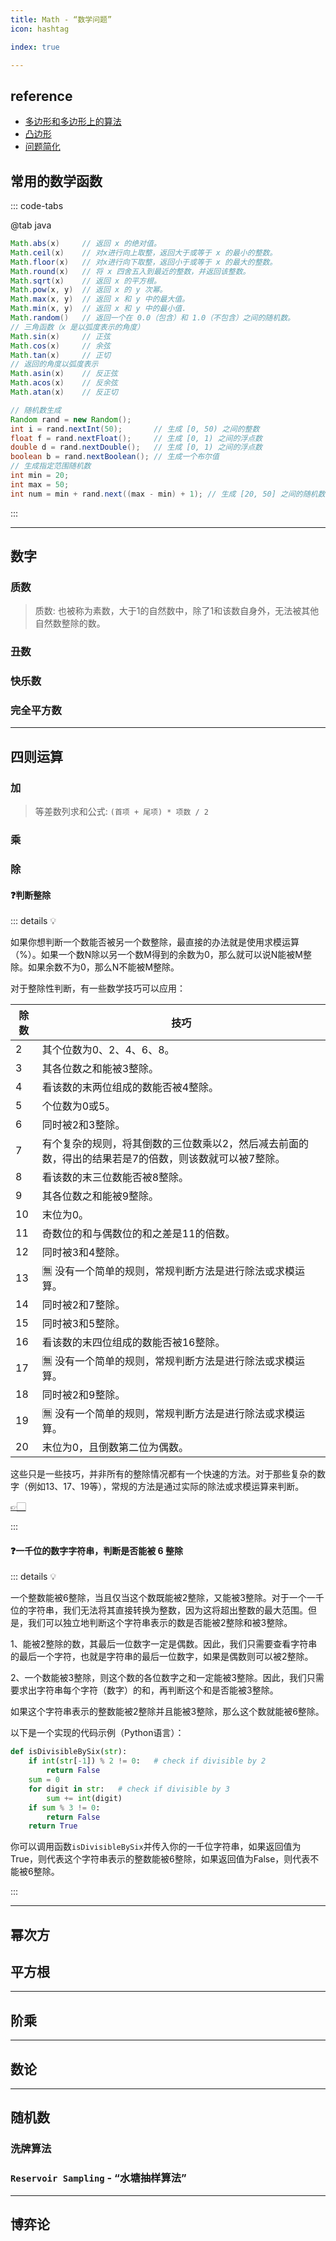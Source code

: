 ```yaml
---
title: Math - “数学问题”
icon: hashtag

index: true

---
```


<!-- more -->

## reference

- [多边形和多边形上的算法](https://visualgo.net/zh/polygon/print)
- [凸边形](https://visualgo.net/zh/convexhull/print)
- [问题简化](https://visualgo.net/zh/reductions/print)

## 常用的数学函数

::: code-tabs

@tab java
```java
Math.abs(x)     // 返回 x 的绝对值。
Math.ceil(x)    // 对x进行向上取整，返回大于或等于 x 的最小的整数。
Math.floor(x)   // 对x进行向下取整，返回小于或等于 x 的最大的整数。
Math.round(x)   // 将 x 四舍五入到最近的整数，并返回该整数。
Math.sqrt(x)    // 返回 x 的平方根。
Math.pow(x, y)  // 返回 x 的 y 次幂。
Math.max(x, y)  // 返回 x 和 y 中的最大值。
Math.min(x, y)  // 返回 x 和 y 中的最小值.
Math.random()   // 返回一个在 0.0（包含）和 1.0（不包含）之间的随机数。
// 三角函数（x 是以弧度表示的角度）
Math.sin(x)     // 正弦
Math.cos(x)     // 余弦
Math.tan(x)     // 正切
// 返回的角度以弧度表示
Math.asin(x)    // 反正弦
Math.acos(x)    // 反余弦
Math.atan(x)    // 反正切

// 随机数生成
Random rand = new Random();
int i = rand.nextInt(50);       // 生成 [0, 50) 之间的整数
float f = rand.nextFloat();     // 生成 [0, 1) 之间的浮点数
double d = rand.nextDouble();   // 生成 [0, 1) 之间的浮点数
boolean b = rand.nextBoolean(); // 生成一个布尔值
// 生成指定范围随机数
int min = 20;
int max = 50;
int num = min + rand.next((max - min) + 1); // 生成 [20, 50] 之间的随机数
```

:::

------

## 数字

### 质数

> 质数: 也被称为素数，大于1的自然数中，除了1和该数自身外，无法被其他自然数整除的数。

<!-- 🟠 计数质数 -->
<!-- @include: @leetcode/problems/0x0200.md#0204 -->

### 丑数

<!-- 🟢 丑数 -->
<!-- @include: @leetcode/problems/0x0200.md#0263 -->

<!-- 🟠 丑数 II -->
<!-- @include: @leetcode/problems/0x0200.md#0264 -->

### 快乐数

<!-- 🟢 快乐数 -->
<!-- @include: @leetcode/problems/0x0200.md#0202 -->

### 完全平方数

<!-- 🟠 完全平方数 -->
<!-- @include: @leetcode/problems/0x0200.md#0279 -->

------

## 四则运算

### 加

<!-- 🟢 字符串相加 -->
<!-- @include: @leetcode/problems/0x0400.md#0415 -->

> 等差数列求和公式: `(首项 + 尾项) * 项数 / 2`

<!-- 丢失的数字 -->
<!-- @include: @leetcode/problems/0x0200.md#0268 -->

### 乘

<!-- 🟠 字符串相乘 -->
<!-- @include: @leetcode/problems/0x0000.md#0043 -->

### 除 

#### ❓判断整除

::: details 💡

如果你想判断一个数能否被另一个数整除，最直接的办法就是使用求模运算（%）。如果一个数N除以另一个数M得到的余数为0，那么就可以说N能被M整除。如果余数不为0，那么N不能被M整除。

对于整除性判断，有一些数学技巧可以应用：

| 除数 | 技巧
| --- | ---
| 2     | 其个位数为0、2、4、6、8。
| 3     | 其各位数之和能被3整除。
| 4     | 看该数的末两位组成的数能否被4整除。
| 5     | 个位数为0或5。
| 6     | 同时被2和3整除。
| 7     | 有个复杂的规则，将其倒数的三位数乘以2，然后减去前面的数，得出的结果若是7的倍数，则该数就可以被7整除。
| 8     | 看该数的末三位数能否被8整除。
| 9     | 其各位数之和能被9整除。
| 10    | 末位为0。
| 11    | 奇数位的和与偶数位的和之差是11的倍数。
| 12    | 同时被3和4整除。
| 13    | 🈚️ 没有一个简单的规则，常规判断方法是进行除法或求模运算。
| 14    | 同时被2和7整除。
| 15    | 同时被3和5整除。
| 16    | 看该数的末四位组成的数能否被16整除。
| 17    | 🈚️ 没有一个简单的规则，常规判断方法是进行除法或求模运算。
| 18    | 同时被2和9整除。
| 19    | 🈚️ 没有一个简单的规则，常规判断方法是进行除法或求模运算。
| 20    | 末位为0，且倒数第二位为偶数。

这些只是一些技巧，并非所有的整除情况都有一个快速的方法。对于那些复杂的数字（例如13、17、19等），常规的方法是通过实际的除法或求模运算来判断。

[👉🏻](https://www.cnblogs.com/xz816111/p/4580491.html)

:::

#### ❓一千位的数字字符串，判断是否能被 6 整除

::: details 💡

一个整数能被6整除，当且仅当这个数既能被2整除，又能被3整除。对于一个一千位的字符串，我们无法将其直接转换为整数，因为这将超出整数的最大范围。但是，我们可以独立地判断这个字符串表示的数是否能被2整除和被3整除。

1、能被2整除的数，其最后一位数字一定是偶数。因此，我们只需要查看字符串的最后一个字符，也就是字符串的最后一位数字，如果是偶数则可以被2整除。

2、一个数能被3整除，则这个数的各位数字之和一定能被3整除。因此，我们只需要求出字符串每个字符（数字）的和，再判断这个和是否能被3整除。

如果这个字符串表示的整数能被2整除并且能被3整除，那么这个数就能被6整除。

以下是一个实现的代码示例（Python语言）：

```py
def isDivisibleBySix(str):
    if int(str[-1]) % 2 != 0:   # check if divisible by 2
        return False
    sum = 0
    for digit in str:   # check if divisible by 3
        sum += int(digit)
    if sum % 3 != 0:
        return False
    return True
```

你可以调用函数`isDivisibleBySix`并传入你的一千位字符串，如果返回值为True，则代表这个字符串表示的整数能被6整除，如果返回值为False，则代表不能被6整除。

::: 

------

## 幂次方

<!-- 🟢 2 的幂 -->
<!-- @include: @leetcode/problems/0x0200.md#0231 -->

<!-- 🟢 3 的幂 -->
<!-- @include: @leetcode/problems/0x0300.md#0326 -->

<!-- 🟢 4的幂 -->
<!-- @include: @leetcode/problems/0x0300.md#0342 -->

<!-- 🟠 Pow(x, n) -->
<!-- @include: @leetcode/problems/0x0000.md#0050 -->

<!-- 🟠 超级次方 -->
<!-- @include: @leetcode/problems/0x0300.md#0372 -->

## 平方根

<!-- 🟢 有效的完全平方数 -->
<!-- @include: @leetcode/problems/0x0300.md#0367 -->

<!-- 🟠 平方数之和 -->
<!-- @include: @leetcode/problems/0x0600.md#0633 -->

------

## 阶乘

<!-- 阶乘后的零 -->
<!-- @include: @leetcode/problems/0x0100.md#0172 -->

<!-- 阶乘函数后 K 个零 -->
<!-- @include: @leetcode/problems/0x0700.md#0793 -->

------

## 数论

<!-- 🔴 数字 1 的个数 -->
<!-- @include: @leetcode/problems/0x0200.md#0233 -->

<!-- 灯泡开关 -->
<!-- @include: @leetcode/problems/0x0300.md#0319 -->

<!-- 灯泡开关 Ⅱ -->
<!-- @include: @leetcode/problems/0x0600.md#0672 -->

------

## 随机数

### 洗牌算法

<!-- 打乱数组 -->
<!-- @include: @leetcode/problems/0x0300.md#0384 -->

### `Reservoir Sampling` - “水塘抽样算法”

<!-- 链表随机节点 -->
<!-- @include: @leetcode/problems/0x0300.md#0382 -->

<!-- 随机数索引 -->
<!-- @include: @leetcode/problems/0x0300.md#0398 -->

------

## 博弈论

<!-- Nim 游戏 -->
<!-- @include: @leetcode/problems/0x0200.md#0292 -->

<!-- 石子游戏 -->
<!-- @include: @leetcode/problems/0x0800.md#0877 -->

<!-- 黑板异或游戏 -->
<!-- @include: @leetcode/problems/0x0800.md#0810 -->